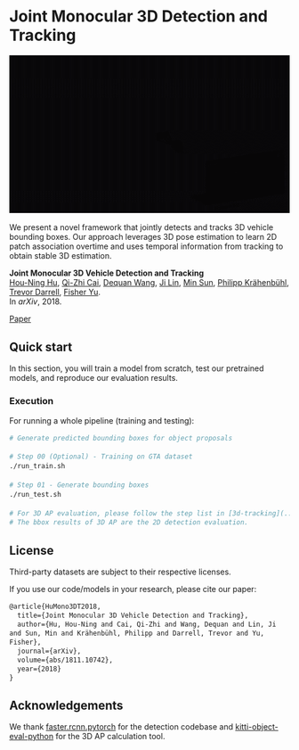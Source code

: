 # Joint Monocular 3D Detection and Tracking

![](../imgs/teaser.gif)

We present a novel framework that jointly detects and tracks 3D vehicle bounding boxes.
Our approach leverages 3D pose estimation to learn 2D patch association overtime and uses temporal information from tracking to
obtain stable 3D estimation.
<br/>

**Joint Monocular 3D Vehicle Detection and Tracking**
<br/>
[Hou-Ning Hu](https://eborboihuc.github.io/), 
[Qi-Zhi Cai](https://www.linkedin.com/in/qi-zhi-cai-7130a4155), 
[Dequan Wang](https://dequan.wang/), 
[Ji Lin](http://linji.me/), 
[Min Sun](https://aliensunmin.github.io/), 
[Philipp Krähenbühl](https://www.philkr.net/), 
[Trevor Darrell](https://people.eecs.berkeley.edu/~trevor/), 
[Fisher Yu](https://www.yf.io/).
<br/>
In *arXiv*, 2018.

[Paper](https://arxiv.org/abs/1811.10742)


## Quick start
In this section, you will train a model from scratch, test our pretrained models, and reproduce our evaluation results.

### Execution

For running a whole pipeline (training and testing):
```bash
# Generate predicted bounding boxes for object proposals

# Step 00 (Optional) - Training on GTA dataset
./run_train.sh

# Step 01 - Generate bounding boxes
./run_test.sh

# For 3D AP evaluation, please follow the step list in [3d-tracking](../3d-tracking/object-ap-eval)
# The bbox results of 3D AP are the 2D detection evaluation.
```

## License
Third-party datasets are subject to their respective licenses.

If you use our code/models in your research, please cite our paper:
```
@article{HuMono3DT2018,
  title={Joint Monocular 3D Vehicle Detection and Tracking},
  author={Hu, Hou-Ning and Cai, Qi-Zhi and Wang, Dequan and Lin, Ji and Sun, Min and Krähenbühl, Philipp and Darrell, Trevor and Yu, Fisher},
  journal={arXiv},
  volume={abs/1811.10742},
  year={2018}
}
```

## Acknowledgements
We thank [faster.rcnn.pytorch](https://github.com/jwyang/faster-rcnn.pytorch) for the detection codebase and [kitti-object-eval-python](https://github.com/traveller59/kitti-object-eval-python) for the 3D AP calculation tool.

